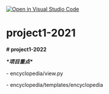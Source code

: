 [![Open in Visual Studio Code](https://classroom.github.com/assets/open-in-vscode-c66648af7eb3fe8bc4f294546bfd86ef473780cde1dea487d3c4ff354943c9ae.svg)](https://classroom.github.com/online_ide?assignment_repo_id=9559857&assignment_repo_type=AssignmentRepo)
# project1-2021

**# project1-2022**



***\*项目重点\****



\- encyclopedia/view.py



\- encyclopedia/templates/encyclopedia